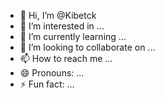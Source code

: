 - 👋 Hi, I’m @Kibetck
- 👀 I’m interested in ...
- 🌱 I’m currently learning ...
- 💞️ I’m looking to collaborate on ...
- 📫 How to reach me ...
- 😄 Pronouns: ...
- ⚡ Fun fact: ...

<!---
Kibetck/Kibetck is a ✨ special ✨ repository because its `README.md` (this file) appears on your GitHub profile.
You can click the Preview link to take a look at your changes.
--->
